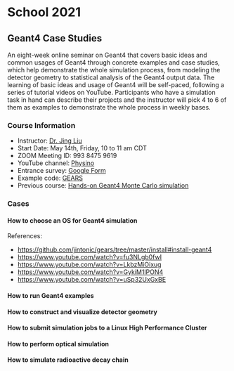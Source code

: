 # School 2021

## Geant4 Case Studies

An eight-week online seminar on Geant4 that covers basic ideas and common usages of Geant4 through concrete examples and case studies, which help demonstrate the whole simulation process, from modeling the detector geometry to statistical analysis of the Geant4 output data. The learning of basic ideas and usage of Geant4 will be self-paced, following a series of tutorial videos on YouTube. Participants who have a simulation task in hand can describe their projects and the instructor will pick 4 to 6 of them as examples to demonstrate the whole process in weekly bases.

### Course Information
- Instructor: [Dr. Jing Liu](https://www.usd.edu/faculty-and-staff/Jing-Liu)
- Start Date: May 14th, Friday, 10 to 11 am CDT
- ZOOM Meeting ID: 993 8475 9619
- YouTube channel: [Physino](https://www.youtube.com/channel/UCQd4wp1ehUPXVHLjqYAMR3g)
- Entrance survey: [Google Form](https://forms.gle/tzkDMZCgaxY3TB5i9)
- Example code: [GEARS](http://physino.xyz/gears)
- Previous course: [Hands-on Geant4 Monte Carlo simulation](http://pire.gemadarc.org/education/school21/#geant4)

### Cases

#### How to choose an OS for Geant4 simulation

References:
- <https://github.com/jintonic/gears/tree/master/install#install-geant4>
- <https://www.youtube.com/watch?v=fu3NLgb0fwI>
- <https://www.youtube.com/watch?v=LkbzMiOixug>
- <https://www.youtube.com/watch?v=GykiM1lPON4>
- <https://www.youtube.com/watch?v=uSp32UxGxBE>

#### How to run Geant4 examples

#### How to construct and visualize detector geometry

#### How to submit simulation jobs to a Linux High Performance Cluster

#### How to perform optical simulation

#### How to simulate radioactive decay chain
